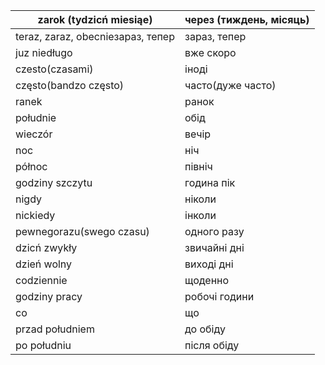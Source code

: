 zarok (tydzicń miesiąe)| через (тиждень, місяць)
-|-
teraz, zaraz, obecnieзараз, тепер| зараз, тепер
juz niedługo| вже скоро
czesto(czasami)| іноді
często(bandzo często)| часто(дуже часто)
ranek| ранок
południe| обід
wieczór| вечір
noc| ніч
północ| північ
godziny szczytu| година пік
nigdy| ніколи
nickiedy| інколи
pewnegorazu(swego czasu)| одного разу
dzicń zwykły| звичайні дні
dzień wolny| виході дні 
codziennie| щоденно
godziny pracy| робочі години
co| що 
przad południem| до обіду
po południu| після обіду
